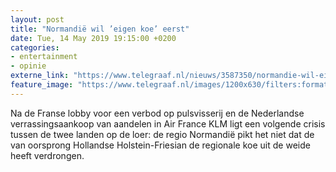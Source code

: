 ```yaml
---
layout: post
title: "Normandië wil ’eigen koe’ eerst"
date: Tue, 14 May 2019 19:15:00 +0200
categories: 
- entertainment 
- opinie 
externe_link: "https://www.telegraaf.nl/nieuws/3587350/normandie-wil-eigen-koe-eerst"
feature_image: "https://www.telegraaf.nl/images/1200x630/filters:format(jpeg):quality(80)/cdn-kiosk-api.telegraaf.nl/f56297fc-766b-11e9-b1c7-02d2fb1aa1d7.png"
---
```


<p class="intro">Na de Franse lobby voor een verbod op pulsvisserij en de Nederlandse verrassingsaankoop van aandelen in Air France KLM ligt een volgende crisis tussen de twee landen op de loer: de regio Normandië pikt het niet dat de van oorsprong Hollandse Holstein-Friesian de regionale koe uit de weide heeft verdrongen.</p>
